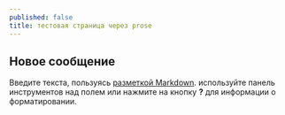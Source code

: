 ```yaml
---
published: false
title: тестовая страница через prose
---
```


## Новое сообщение

Введите текста, пользуясь [разметкой Markdown](http://daringfireball.net/projects/markdown/). используйте панель инструментов над полем или нажмите на кнопку **?** для информации о форматировании.
